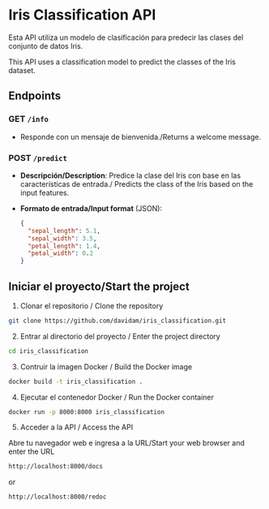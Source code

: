 # Iris Classification API

Esta API utiliza un modelo de clasificación para predecir las clases del conjunto de datos Iris.

This API uses a classification model to predict the classes of the Iris dataset.

## Endpoints

### GET `/info`
- Responde con un mensaje de bienvenida./Returns a welcome message.

### POST `/predict`
- **Descripción/Description**: Predice la clase del Iris con base en las características de entrada./ Predicts the class of the Iris based on the input features.

- **Formato de entrada/Input format** (JSON):
  ```json
  {
    "sepal_length": 5.1,
    "sepal_width": 3.5,
    "petal_length": 1.4,
    "petal_width": 0.2
  }

## Iniciar el proyecto/Start the project

1. Clonar el repositorio / Clone the repository

  ```bash
  git clone https://github.com/davidam/iris_classification.git
  ```

2. Entrar al directorio del proyecto / Enter the project directory

  ```bash
  cd iris_classification
  ```

3. Contruir la imagen Docker / Build the Docker image

  ```bash
  docker build -t iris_classification .
  ```
4. Ejecutar el contenedor Docker / Run the Docker container 

  ```bash
  docker run -p 8000:8000 iris_classification
  ```
5. Acceder a la API / Access the API

  Abre tu navegador web e ingresa a la URL/Start your web browser and enter the URL 
  ```bash
  http://localhost:8000/docs
  ```
  or
  ```bash
  http://localhost:8000/redoc
  ```